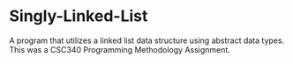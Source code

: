 # Singly-Linked-List

A program that utilizes a linked list data structure using abstract data types. This was a CSC340 Programming Methodology Assignment.
